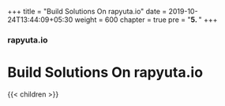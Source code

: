 +++
title = "Build Solutions On rapyuta.io"
date = 2019-10-24T13:44:09+05:30
weight = 600
chapter = true
pre = "<b>5. </b>"
+++

### rapyuta.io

# Build Solutions On rapyuta.io

{{< children >}}